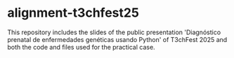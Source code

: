 # alignment-t3chfest25
This repository includes the slides of the public presentation 'Diagnóstico prenatal de enfermedades genéticas usando Python' of T3chFest 2025 and both the code and files used for the practical case.
